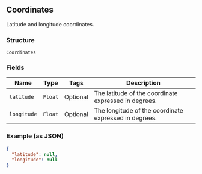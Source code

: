 ## Coordinates

Latitude and longitude coordinates.

### Structure

`Coordinates`

### Fields

| Name | Type | Tags | Description |
|  --- | --- | --- | --- |
| `latitude` | `Float` | Optional | The latitude of the coordinate expressed in degrees. |
| `longitude` | `Float` | Optional | The longitude of the coordinate expressed in degrees. |

### Example (as JSON)

```json
{
  "latitude": null,
  "longitude": null
}
```

